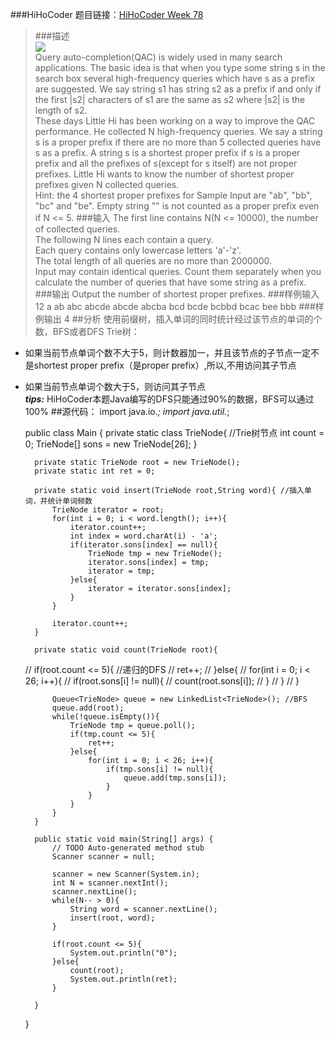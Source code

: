###HiHoCoder 题目链接：[HiHoCoder Week 78](http://hihocoder.com/contest/hiho78/problem/1)
>###描述</br>
<a href="http://i4.tietuku.com/8e622dec30fdfc71.png" title="点击显示原始图片"><img src="http://i4.tietuku.com/8e622dec30fdfc71t.jpg"></a></br>
Query auto-completion(QAC) is widely used in many search applications. The basic idea is that when you type some string s in the search box several high-frequency queries which have s as a prefix are suggested. We say string s1 has string s2 as a prefix if and only if the first |s2| characters of s1 are the same as s2 where |s2| is the length of s2.</br>
These days Little Hi has been working on a way to improve the QAC performance. He collected N high-frequency queries. We say a string s is a proper prefix if there are no more than 5 collected queries have s as a prefix. A string s is a shortest proper prefix if s is a proper prefix and all the prefixes of s(except for s itself) are not proper prefixes. Little Hi wants to know the number of shortest proper prefixes given N collected queries.</br>
Hint: the 4 shortest proper prefixes for Sample Input are "ab", "bb", "bc" and "be". Empty string "" is not counted as a proper prefix even if N <= 5.
>###输入
The first line contains N(N <= 10000), the number of collected queries.</br>
The following N lines each contain a query.</br>
Each query contains only lowercase letters 'a'-'z'.</br>
The total length of all queries are no more than 2000000.</br>
Input may contain identical queries. Count them separately when you calculate the number of queries that have some string as a prefix.</br>
>###输出
Output the number of shortest proper prefixes.
>###样例输入
    12
    a
    ab
    abc
    abcde
    abcde
    abcba
    bcd
    bcde
    bcbbd
    bcac
    bee
    bbb
>###样例输出
    4
##分析
使用前缀树，插入单词的同时统计经过该节点的单词的个数，BFS或者DFS Trie树：</br>
- 如果当前节点单词个数不大于5，则计数器加一，并且该节点的子节点一定不是shortest proper prefix（是proper prefix）,所以,不用访问其子节点</br>
- 如果当前节点单词个数大于5，则访问其子节点</br>
***tips:*** HiHoCoder本题Java编写的DFS只能通过90%的数据，BFS可以通过100%
##源代码：
	import java.io.*;
	import java.util.*;
	
	public class Main {
		private static class TrieNode{ //Trie树节点
			int count = 0;
			TrieNode[] sons = new TrieNode[26];
		}
		
		private static TrieNode root = new TrieNode();
		private static int ret = 0;
		
		private static void insert(TrieNode root,String word){ //插入单词，并统计单词频数
			TrieNode iterator = root;
			for(int i = 0; i < word.length(); i++){
				iterator.count++;
				int index = word.charAt(i) - 'a';
				if(iterator.sons[index] == null){
					TrieNode tmp = new TrieNode();
					iterator.sons[index] = tmp;
					iterator = tmp;
				}else{
					iterator = iterator.sons[index];
				}
			}
			
			iterator.count++;
		}
		
		private static void count(TrieNode root){	
	//		if(root.count <= 5){  //递归的DFS
	//			ret++;
	//		}else{
	//			for(int i = 0; i < 26; i++){
	//				if(root.sons[i] != null){
	//					count(root.sons[i]);
	//				}
	//			}
	//		}		
			
			Queue<TrieNode> queue = new LinkedList<TrieNode>(); //BFS
			queue.add(root);
			while(!queue.isEmpty()){
				TrieNode tmp = queue.poll();
				if(tmp.count <= 5){
					ret++;
				}else{
					for(int i = 0; i < 26; i++){
						if(tmp.sons[i] != null){
							queue.add(tmp.sons[i]);
						}
					}
				}
			}
		}	
	
		public static void main(String[] args) {
			// TODO Auto-generated method stub
			Scanner scanner = null;
			
			scanner = new Scanner(System.in);
			int N = scanner.nextInt();
			scanner.nextLine();
			while(N-- > 0){
				String word = scanner.nextLine();
				insert(root, word);
			}
			
			if(root.count <= 5){
				System.out.println("0");
			}else{
				count(root);
				System.out.println(ret);
			}
	
		}
	
	}


